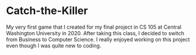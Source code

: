 # Catch-the-Killer

My very first game that I created for my final project in CS 105 at Central Washington University in 2020.
After taking this class, I decided to switch from Business to Computer Science. I really enjoyed working on this project even though I was quite new to coding.
